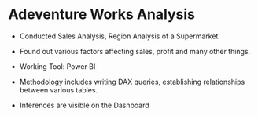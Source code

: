 # Adeventure Works Analysis

- Conducted Sales Analysis, Region Analysis of a Supermarket  

- Found out various factors affecting sales, profit and many other things.  

- Working Tool: Power BI  

- Methodology includes writing DAX queries, establishing relationships between various tables.  

- Inferences are visible on the Dashboard
